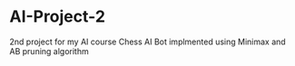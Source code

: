 # AI-Project-2
2nd project for my AI course
Chess AI Bot implmented using Minimax and AB pruning algorithm
